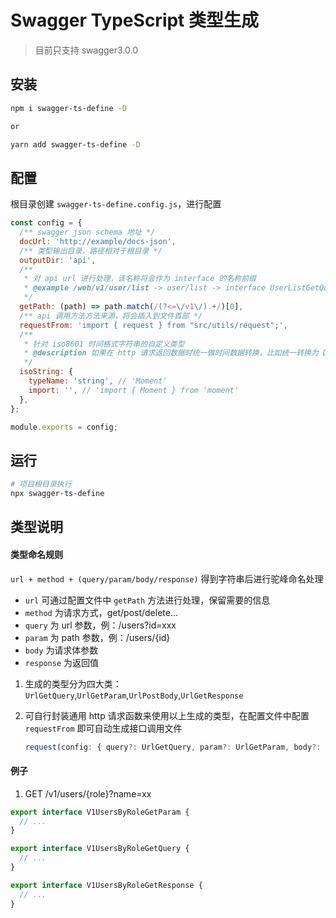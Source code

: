 # Swagger TypeScript 类型生成

> 目前只支持 swagger3.0.0

## 安装

```sh
npm i swagger-ts-define -D

or

yarn add swagger-ts-define -D
```

## 配置

根目录创建 `swagger-ts-define.config.js`，进行配置

```javascript
const config = {
  /** swagger json schema 地址 */
  docUrl: 'http://example/docs-json',
  /** 类型输出目录，路径相对于根目录 */
  outputDir: 'api',
  /**
   * 对 api url 进行处理，该名称将会作为 interface 的名称前缀
   * @example /web/v1/user/list -> user/list -> interface UserListGetQuery {...}
   */
  getPath: (path) => path.match(/(?<=\/v1\/).+/)[0],
  /** api 调用方法方法来源，将会插入到文件首部 */
  requestFrom: 'import { request } from "src/utils/request";',
  /**
   * 针对 iso8601 时间格式字符串的自定义类型
   * @description 如果在 http 请求返回数据时统一做时间数据转换，比如统一转换为 Date 或者 Moment，那么可以在这里设置对应的类型
   */
  isoString: {
    typeName: 'string', // 'Moment'
    import: '', // 'import { Moment } from 'moment'
  },
};

module.exports = config;
```

## 运行

```sh
# 项目根目录执行
npx swagger-ts-define
```

## 类型说明

#### 类型命名规则

`url + method + (query/param/body/response)` 得到字符串后进行驼峰命名处理

- `url` 可通过配置文件中 `getPath` 方法进行处理，保留需要的信息
- `method` 为请求方式，get/post/delete...
- `query` 为 url 参数，例：/users?id=xxx
- `param` 为 path 参数，例：/users/{id}
- `body` 为请求体参数
- `response` 为返回值

1. 生成的类型分为四大类：`UrlGetQuery`,`UrlGetParam`,`UrlPostBody`,`UrlGetResponse`

2. 可自行封装通用 http 请求函数来使用以上生成的类型，在配置文件中配置 `requestFrom` 即可自动生成接口调用文件

   ```ts
   request(config: { query?: UrlGetQuery, param?: UrlGetParam, body?: UrlPostBody, url: string, method: string, ... }): Promise<UrlGetResponse>
   ```

#### 例子

1. GET /v1/users/{role}?name=xx

```ts
export interface V1UsersByRoleGetParam {
  // ...
}

export interface V1UsersByRoleGetQuery {
  // ...
}

export interface V1UsersByRoleGetResponse {
  // ...
}
```
